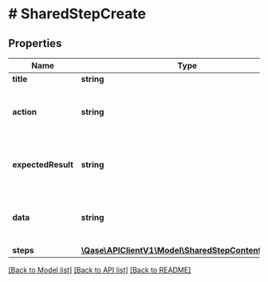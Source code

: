 # # SharedStepCreate

## Properties

Name | Type | Description | Notes
------------ | ------------- | ------------- | -------------
**title** | **string** |  |
**action** | **string** | Deprecated, use the &#x60;steps&#x60; property instead. | [optional]
**expectedResult** | **string** | Deprecated, use the &#x60;steps&#x60; property instead. | [optional]
**data** | **string** | Deprecated, use the &#x60;steps&#x60; property instead. | [optional]
**steps** | [**\Qase\APIClientV1\Model\SharedStepContentCreate[]**](SharedStepContentCreate.md) |  | [optional]

[[Back to Model list]](../../README.md#models) [[Back to API list]](../../README.md#endpoints) [[Back to README]](../../README.md)
